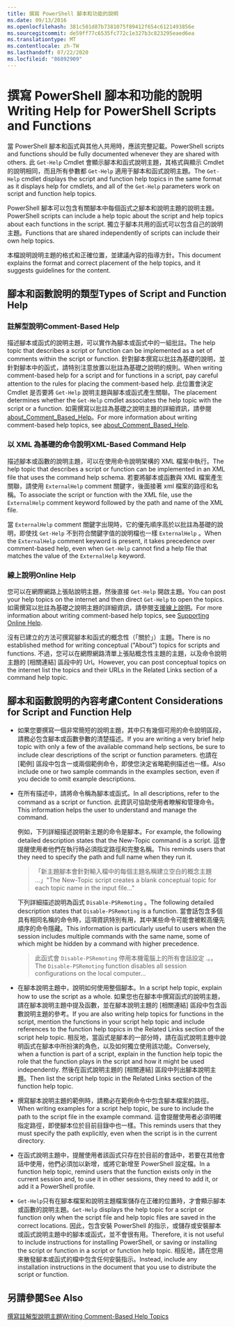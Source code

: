 ```yaml
---
title: 撰寫 PowerShell 腳本和功能的說明
ms.date: 09/13/2016
ms.openlocfilehash: 381c501d87b7381075f89412f654c6121493856e
ms.sourcegitcommit: de59ff77c6535fc772c1e327b3c823295eaed6ea
ms.translationtype: MT
ms.contentlocale: zh-TW
ms.lasthandoff: 07/22/2020
ms.locfileid: "86892909"
---
```

# <a name="writing-help-for-powershell-scripts-and-functions"></a><span data-ttu-id="33740-102">撰寫 PowerShell 腳本和功能的說明</span><span class="sxs-lookup"><span data-stu-id="33740-102">Writing Help for PowerShell Scripts and Functions</span></span>

<span data-ttu-id="33740-103">當 PowerShell 腳本和函式與其他人共用時，應該完整記載。</span><span class="sxs-lookup"><span data-stu-id="33740-103">PowerShell scripts and functions should be fully documented whenever they are shared with others.</span></span>
<span data-ttu-id="33740-104">此 `Get-Help` Cmdlet 會顯示腳本和函式說明主題，其格式與顯示 Cmdlet 的說明相同，而且所有參數都 `Get-Help` 適用于腳本和函式說明主題。</span><span class="sxs-lookup"><span data-stu-id="33740-104">The `Get-Help` cmdlet displays the script and function help topics in the same format as it displays help for cmdlets, and all of the `Get-Help` parameters work on script and function help topics.</span></span>

<span data-ttu-id="33740-105">PowerShell 腳本可以包含有關腳本中每個函式之腳本和說明主題的說明主題。</span><span class="sxs-lookup"><span data-stu-id="33740-105">PowerShell scripts can include a help topic about the script and help topics about each functions in the script.</span></span> <span data-ttu-id="33740-106">獨立于腳本共用的函式可以包含自己的說明主題。</span><span class="sxs-lookup"><span data-stu-id="33740-106">Functions that are shared independently of scripts can include their own help topics.</span></span>

<span data-ttu-id="33740-107">本檔說明說明主題的格式和正確位置，並建議內容的指導方針。</span><span class="sxs-lookup"><span data-stu-id="33740-107">This document explains the format and correct placement of the help topics, and it suggests guidelines for the content.</span></span>

## <a name="types-of-script-and-function-help"></a><span data-ttu-id="33740-108">腳本和函數說明的類型</span><span class="sxs-lookup"><span data-stu-id="33740-108">Types of Script and Function Help</span></span>

### <a name="comment-based-help"></a><span data-ttu-id="33740-109">註解型說明</span><span class="sxs-lookup"><span data-stu-id="33740-109">Comment-Based Help</span></span>

<span data-ttu-id="33740-110">描述腳本或函式的說明主題，可以實作為腳本或函式中的一組批註。</span><span class="sxs-lookup"><span data-stu-id="33740-110">The help topic that describes a script or function can be implemented as a set of comments within the script or function.</span></span> <span data-ttu-id="33740-111">針對腳本撰寫以批註為基礎的說明，並針對腳本中的函式，請特別注意放置以批註為基礎之說明的規則。</span><span class="sxs-lookup"><span data-stu-id="33740-111">When writing comment-based help for a script and for functions in a script, pay careful attention to the rules for placing the comment-based help.</span></span> <span data-ttu-id="33740-112">此位置會決定 Cmdlet 是否要將 `Get-Help` 說明主題與腳本或函式產生關聯。</span><span class="sxs-lookup"><span data-stu-id="33740-112">The placement determines whether the `Get-Help` cmdlet associates the help topic with the script or a function.</span></span> <span data-ttu-id="33740-113">如需撰寫以批註為基礎之說明主題的詳細資訊，請參閱[about_Comment_Based_Help](/powershell/module/microsoft.powershell.core/about/about_comment_based_help)。</span><span class="sxs-lookup"><span data-stu-id="33740-113">For more information about writing comment-based help topics, see [about_Comment_Based_Help](/powershell/module/microsoft.powershell.core/about/about_comment_based_help).</span></span>

### <a name="xml-based-command-help"></a><span data-ttu-id="33740-114">以 XML 為基礎的命令說明</span><span class="sxs-lookup"><span data-stu-id="33740-114">XML-Based Command Help</span></span>

<span data-ttu-id="33740-115">描述腳本或函數的說明主題，可以在使用命令說明架構的 XML 檔案中執行。</span><span class="sxs-lookup"><span data-stu-id="33740-115">The help topic that describes a script or function can be implemented in an XML file that uses the command help schema.</span></span> <span data-ttu-id="33740-116">若要將腳本或函數與 XML 檔案產生關聯，請使用 `ExternalHelp` comment 關鍵字，後面接著 xml 檔案的路徑和名稱。</span><span class="sxs-lookup"><span data-stu-id="33740-116">To associate the script or function with the XML file, use the `ExternalHelp` comment keyword followed by the path and name of the XML file.</span></span>

<span data-ttu-id="33740-117">當 `ExternalHelp` comment 關鍵字出現時，它的優先順序高於以批註為基礎的說明，即使找 `Get-Help` 不到符合關鍵字值的說明檔也一樣 `ExternalHelp` 。</span><span class="sxs-lookup"><span data-stu-id="33740-117">When the `ExternalHelp` comment keyword is present, it takes precedence over comment-based help, even when `Get-Help` cannot find a help file that matches the value of the `ExternalHelp` keyword.</span></span>

### <a name="online-help"></a><span data-ttu-id="33740-118">線上說明</span><span class="sxs-lookup"><span data-stu-id="33740-118">Online Help</span></span>

<span data-ttu-id="33740-119">您可以在網際網路上張貼說明主題，然後直接 `Get-Help` 開啟主題。</span><span class="sxs-lookup"><span data-stu-id="33740-119">You can post your help topics on the internet and then direct `Get-Help` to open the topics.</span></span> <span data-ttu-id="33740-120">如需撰寫以批註為基礎之說明主題的詳細資訊，請參閱[支援線上說明](../module/supporting-online-help.md)。</span><span class="sxs-lookup"><span data-stu-id="33740-120">For more information about writing comment-based help topics, see [Supporting Online Help](../module/supporting-online-help.md).</span></span>

<span data-ttu-id="33740-121">沒有已建立的方法可撰寫腳本和函式的概念性（「關於」）主題。</span><span class="sxs-lookup"><span data-stu-id="33740-121">There is no established method for writing conceptual ("About") topics for scripts and functions.</span></span>
<span data-ttu-id="33740-122">不過，您可以在網際網路清單上張貼概念性主題的主題，以及命令說明主題的 [相關連結] 區段中的 Url。</span><span class="sxs-lookup"><span data-stu-id="33740-122">However, you can post conceptual topics on the internet list the topics and their URLs in the Related Links section of a command help topic.</span></span>

## <a name="content-considerations-for-script-and-function-help"></a><span data-ttu-id="33740-123">腳本和函數說明的內容考慮</span><span class="sxs-lookup"><span data-stu-id="33740-123">Content Considerations for Script and Function Help</span></span>

- <span data-ttu-id="33740-124">如果您要撰寫一個非常簡短的說明主題，其中只有幾個可用的命令說明區段，請務必包含腳本或函數參數的清楚描述。</span><span class="sxs-lookup"><span data-stu-id="33740-124">If you are writing a very brief help topic with only a few of the available command help sections, be sure to include clear descriptions of the script or function parameters.</span></span> <span data-ttu-id="33740-125">也請在 [範例] 區段中包含一或兩個範例命令，即使您決定省略範例描述也一樣。</span><span class="sxs-lookup"><span data-stu-id="33740-125">Also include one or two sample commands in the examples section, even if you decide to omit example descriptions.</span></span>

- <span data-ttu-id="33740-126">在所有描述中，請將命令稱為腳本或函式。</span><span class="sxs-lookup"><span data-stu-id="33740-126">In all descriptions, refer to the command as a script or function.</span></span> <span data-ttu-id="33740-127">此資訊可協助使用者瞭解和管理命令。</span><span class="sxs-lookup"><span data-stu-id="33740-127">This information helps the user to understand and manage the command.</span></span>

  <span data-ttu-id="33740-128">例如，下列詳細描述說明新主題的命令是腳本。</span><span class="sxs-lookup"><span data-stu-id="33740-128">For example, the following detailed description states that the New-Topic command is a script.</span></span>
  <span data-ttu-id="33740-129">這會提醒使用者他們在執行時必須指定路徑和完整名稱。</span><span class="sxs-lookup"><span data-stu-id="33740-129">This reminds users that they need to specify the path and full name when they run it.</span></span>

  > <span data-ttu-id="33740-130">「新主題腳本會針對輸入檔中的每個主題名稱建立空白的概念主題 ...」</span><span class="sxs-lookup"><span data-stu-id="33740-130">"The New-Topic script creates a blank conceptual topic for each topic name in the input file..."</span></span>

  <span data-ttu-id="33740-131">下列詳細描述說明為函式 `Disable-PSRemoting` 。</span><span class="sxs-lookup"><span data-stu-id="33740-131">The following detailed description states that `Disable-PSRemoting` is a function.</span></span> <span data-ttu-id="33740-132">當會話包含多個具有相同名稱的命令時，這項資訊特別有用，其中某些命令可能會被較高優先順序的命令隱藏。</span><span class="sxs-lookup"><span data-stu-id="33740-132">This information is particularly useful to users when the session includes multiple commands with the same name, some of which might be hidden by a command with higher precedence.</span></span>

  > <span data-ttu-id="33740-133">此函式會 `Disable-PSRemoting` 停用本機電腦上的所有會話設定 .。。</span><span class="sxs-lookup"><span data-stu-id="33740-133">The `Disable-PSRemoting` function disables all session configurations on the local computer...</span></span>

- <span data-ttu-id="33740-134">在腳本說明主題中，說明如何使用整個腳本。</span><span class="sxs-lookup"><span data-stu-id="33740-134">In a script help topic, explain how to use the script as a whole.</span></span> <span data-ttu-id="33740-135">如果您也在腳本中撰寫函式的說明主題，請在腳本說明主題中提及函數，並在腳本說明主題的 [相關連結] 區段中包含函數說明主題的參考。</span><span class="sxs-lookup"><span data-stu-id="33740-135">If you are also writing help topics for functions in the script, mention the functions in your script help topic and include references to the function help topics in the Related Links section of the script help topic.</span></span>
  <span data-ttu-id="33740-136">相反地，當函式是腳本的一部分時，請在函式說明主題中說明函式在腳本中所扮演的角色，以及如何獨立使用該功能。</span><span class="sxs-lookup"><span data-stu-id="33740-136">Conversely, when a function is part of a script, explain in the function help topic the role that the function plays in the script and how it might be used independently.</span></span> <span data-ttu-id="33740-137">然後在函式說明主題的 [相關連結] 區段中列出腳本說明主題。</span><span class="sxs-lookup"><span data-stu-id="33740-137">Then list the script help topic in the Related Links section of the function help topic.</span></span>

- <span data-ttu-id="33740-138">撰寫腳本說明主題的範例時，請務必在範例命令中包含腳本檔案的路徑。</span><span class="sxs-lookup"><span data-stu-id="33740-138">When writing examples for a script help topic, be sure to include the path to the script file in the example command.</span></span> <span data-ttu-id="33740-139">這會提醒使用者必須明確指定路徑，即使腳本位於目前目錄中也一樣。</span><span class="sxs-lookup"><span data-stu-id="33740-139">This reminds users that they must specify the path explicitly, even when the script is in the current directory.</span></span>

- <span data-ttu-id="33740-140">在函式說明主題中，提醒使用者該函式只存在於目前的會話中，若要在其他會話中使用，他們必須加以新增，或將它新增至 PowerShell 設定檔。</span><span class="sxs-lookup"><span data-stu-id="33740-140">In a function help topic, remind users that the function exists only in the current session and, to use it in other sessions, they need to add it, or add it a PowerShell profile.</span></span>

- <span data-ttu-id="33740-141">`Get-Help`只有在腳本檔案和說明主題檔案儲存在正確的位置時，才會顯示腳本或函數的說明主題。</span><span class="sxs-lookup"><span data-stu-id="33740-141">`Get-Help` displays the help topic for a script or function only when the script file and help topic files are saved in the correct locations.</span></span> <span data-ttu-id="33740-142">因此，包含安裝 PowerShell 的指示，或儲存或安裝腳本或函式說明主題中的腳本或函式，並不會很有用。</span><span class="sxs-lookup"><span data-stu-id="33740-142">Therefore, it is not useful to include instructions for installing PowerShell, or saving or installing the script or function in a script or function help topic.</span></span> <span data-ttu-id="33740-143">相反地，請在您用來散發腳本或函式的檔中包含任何安裝指示。</span><span class="sxs-lookup"><span data-stu-id="33740-143">Instead, include any installation instructions in the document that you use to distribute the script or function.</span></span>

## <a name="see-also"></a><span data-ttu-id="33740-144">另請參閱</span><span class="sxs-lookup"><span data-stu-id="33740-144">See Also</span></span>

[<span data-ttu-id="33740-145">撰寫註解型說明主題</span><span class="sxs-lookup"><span data-stu-id="33740-145">Writing Comment-Based Help Topics</span></span>](./writing-comment-based-help-topics.md)
